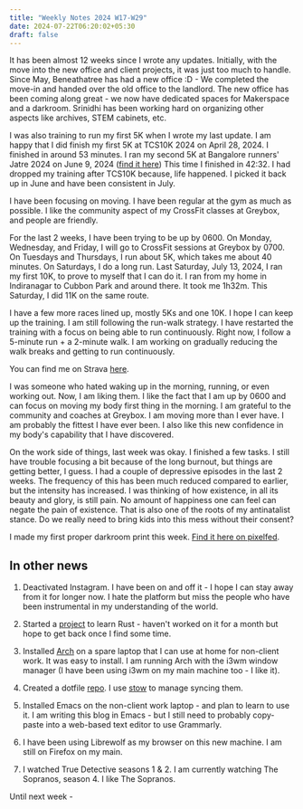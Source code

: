 ```yaml
---
title: "Weekly Notes 2024 W17-W29"
date: 2024-07-22T06:20:02+05:30
draft: false
---
```


It has been almost 12 weeks since I wrote any updates. Initially, with the move into the new office and client projects, it was just too much to handle. Since May, Beneathatree has had a new office :D - We completed the move-in and handed over the old office to the landlord. The new office has been coming along great - we now have dedicated spaces for Makerspace and a darkroom. Srinidhi has been working hard on organizing other aspects like archives, STEM cabinets, etc.

I was also training to run my first 5K when I wrote my last update. I am happy that I did finish my first 5K at TCS10K 2024 on April 28, 2024. I finished in around 53 minutes. I ran my second 5K at Bangalore runners' Jatre 2024 on June 9, 2024 ([find it here](https://www.strava.com/activities/11607680440)) This time I finished in 42:32. I had dropped my training after TCS10K because, life happened. I picked it back up in June and have been consistent in July.

I have been focusing on moving. I have been regular at the gym as much as possible. I like the community aspect of my CrossFit classes at Greybox, and people are friendly.

For the last 2 weeks, I have been trying to be up by 0600. On Monday, Wednesday, and Friday, I will go to CrossFit sessions at Greybox by 0700. On Tuesdays and Thursdays, I run about 5K, which takes me about 40 minutes. On Saturdays, I do a long run. Last Saturday, July 13, 2024, I ran my first 10K, to prove to myself that I can do it. I ran from my home in Indiranagar to Cubbon Park and around there. It took me 1h32m. This Saturday, I did 11K on the same route.

I have a few more races lined up, mostly 5Ks and one 10K. I hope I can keep up the training. I am still following the run-walk strategy. I have restarted the training with a focus on being able to run continuously. Right now, I follow a 5-minute run + a 2-minute walk. I am working on gradually reducing the walk breaks and getting to run continuously.

You can find me on Strava [here](https://www.strava.com/athletes/19297002).

I was someone who hated waking up in the morning, running, or even working out. Now, I am liking them. I like the fact that I am up by 0600 and can focus on moving my body first thing in the morning. I am grateful to the community and coaches at Greybox. I am moving more than I ever have. I am probably the fittest I have ever been. I also like this new confidence in my body's capability that I have discovered.

On the work side of things, last week was okay. I finished a few tasks. I still have trouble focusing a bit because of the long burnout, but things are getting better, I guess. I had a couple of depressive episodes in the last 2 weeks. The frequency of this has been much reduced compared to earlier, but the intensity has increased. I was thinking of how existence, in all its beauty and glory, is still pain. No amount of happiness one can feel can negate the pain of existence. That is also one of the roots of my antinatalist stance. Do we really need to bring kids into this mess without their consent?

I made my first proper darkroom print this week. [Find it here on pixelfed](https://pixelfed.social/p/rohitshetty/719956470028014681).

## In other news

1. Deactivated Instagram. I have been on and off it - I hope I can stay away from it for longer now. I hate the platform but miss the people who have been instrumental in my understanding of the world.
   
2. Started a [project](https://github.com/rohitshetty/strava_activity_downloader) to learn Rust - haven't worked on it for a month but hope to get back once I find some time.
   
3. Installed [Arch](https://archlinux.org/) on a spare laptop that I can use at home for non-client work. It was easy to install. I am running Arch with the i3wm window manager (I have been using i3wm on my main machine too - I like it).
   
4. Created a dotfile [repo](https://github.com/rohitshetty/.dotfiles). I use [stow](https://www.gnu.org/software/stow/) to manage syncing them.
   
5. Installed Emacs on the non-client work laptop - and plan to learn to use it. I am writing this blog in Emacs - but I still need to probably copy-paste into a web-based text editor to use Grammarly.
   
6. I have been using Librewolf as my browser on this new machine. I am still on Firefox on my main.
   
7. I watched True Detective seasons 1 & 2. I am currently watching The Sopranos, season 4. I like The Sopranos.

Until next week -
